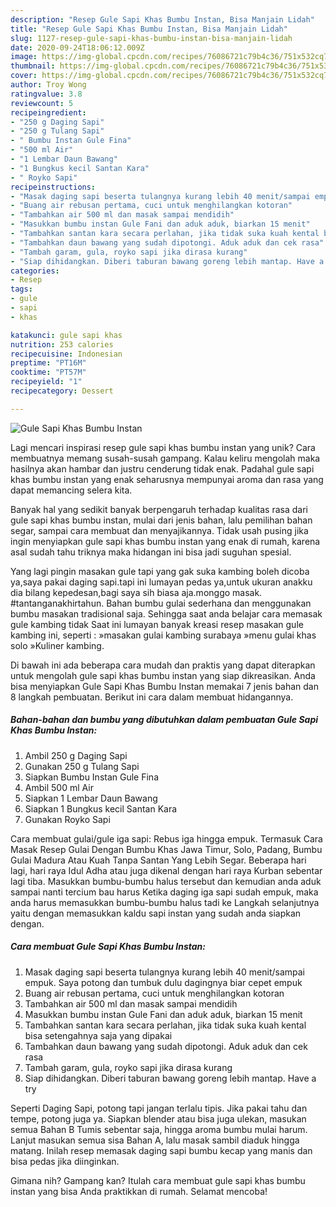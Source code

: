 ```yaml
---
description: "Resep Gule Sapi Khas Bumbu Instan, Bisa Manjain Lidah"
title: "Resep Gule Sapi Khas Bumbu Instan, Bisa Manjain Lidah"
slug: 1127-resep-gule-sapi-khas-bumbu-instan-bisa-manjain-lidah
date: 2020-09-24T18:06:12.009Z
image: https://img-global.cpcdn.com/recipes/76086721c79b4c36/751x532cq70/gule-sapi-khas-bumbu-instan-foto-resep-utama.jpg
thumbnail: https://img-global.cpcdn.com/recipes/76086721c79b4c36/751x532cq70/gule-sapi-khas-bumbu-instan-foto-resep-utama.jpg
cover: https://img-global.cpcdn.com/recipes/76086721c79b4c36/751x532cq70/gule-sapi-khas-bumbu-instan-foto-resep-utama.jpg
author: Troy Wong
ratingvalue: 3.8
reviewcount: 5
recipeingredient:
- "250 g Daging Sapi"
- "250 g Tulang Sapi"
- " Bumbu Instan Gule Fina"
- "500 ml Air"
- "1 Lembar Daun Bawang"
- "1 Bungkus kecil Santan Kara"
- " Royko Sapi"
recipeinstructions:
- "Masak daging sapi beserta tulangnya kurang lebih 40 menit/sampai empuk. Saya potong dan tumbuk dulu dagingnya biar cepet empuk"
- "Buang air rebusan pertama, cuci untuk menghilangkan kotoran"
- "Tambahkan air 500 ml dan masak sampai mendidih"
- "Masukkan bumbu instan Gule Fani dan aduk aduk, biarkan 15 menit"
- "Tambahkan santan kara secara perlahan, jika tidak suka kuah kental bisa setengahnya saja yang dipakai"
- "Tambahkan daun bawang yang sudah dipotongi. Aduk aduk dan cek rasa"
- "Tambah garam, gula, royko sapi jika dirasa kurang"
- "Siap dihidangkan. Diberi taburan bawang goreng lebih mantap. Have a try"
categories:
- Resep
tags:
- gule
- sapi
- khas

katakunci: gule sapi khas 
nutrition: 253 calories
recipecuisine: Indonesian
preptime: "PT16M"
cooktime: "PT57M"
recipeyield: "1"
recipecategory: Dessert

---
```



![Gule Sapi Khas Bumbu Instan](https://img-global.cpcdn.com/recipes/76086721c79b4c36/751x532cq70/gule-sapi-khas-bumbu-instan-foto-resep-utama.jpg)

Lagi mencari inspirasi resep gule sapi khas bumbu instan yang unik? Cara membuatnya memang susah-susah gampang. Kalau keliru mengolah maka hasilnya akan hambar dan justru cenderung tidak enak. Padahal gule sapi khas bumbu instan yang enak seharusnya mempunyai aroma dan rasa yang dapat memancing selera kita.

Banyak hal yang sedikit banyak berpengaruh terhadap kualitas rasa dari gule sapi khas bumbu instan, mulai dari jenis bahan, lalu pemilihan bahan segar, sampai cara membuat dan menyajikannya. Tidak usah pusing jika ingin menyiapkan gule sapi khas bumbu instan yang enak di rumah, karena asal sudah tahu triknya maka hidangan ini bisa jadi suguhan spesial.

Yang lagi pingin masakan gule tapi yang gak suka kambing boleh dicoba ya,saya pakai daging sapi.tapi ini lumayan pedas ya,untuk ukuran anakku dia bilang kepedesan,bagi saya sih biasa aja.monggo masak. #tantanganakhirtahun. Bahan bumbu gulai sederhana dan menggunakan bumbu masakan tradisional saja. Sehingga saat anda belajar cara memasak gule kambing tidak Saat ini lumayan banyak kreasi resep masakan gule kambing ini, seperti : »masakan gulai kambing surabaya »menu gulai khas solo »Kuliner kambing.


Di bawah ini ada beberapa cara mudah dan praktis yang dapat diterapkan untuk mengolah gule sapi khas bumbu instan yang siap dikreasikan. Anda bisa menyiapkan Gule Sapi Khas Bumbu Instan memakai 7 jenis bahan dan 8 langkah pembuatan. Berikut ini cara dalam membuat hidangannya.

<!--inarticleads1-->

##### Bahan-bahan dan bumbu yang dibutuhkan dalam pembuatan Gule Sapi Khas Bumbu Instan:

1. Ambil 250 g Daging Sapi
1. Gunakan 250 g Tulang Sapi
1. Siapkan  Bumbu Instan Gule Fina
1. Ambil 500 ml Air
1. Siapkan 1 Lembar Daun Bawang
1. Siapkan 1 Bungkus kecil Santan Kara
1. Gunakan  Royko Sapi


Cara membuat gulai/gule iga sapi: Rebus iga hingga empuk. Termasuk Cara Masak Resep Gulai Dengan Bumbu Khas Jawa Timur, Solo, Padang, Bumbu Gulai Madura Atau Kuah Tanpa Santan Yang Lebih Segar. Beberapa hari lagi, hari raya Idul Adha atau juga dikenal dengan hari raya Kurban sebentar lagi tiba. Masukkan bumbu-bumbu halus tersebut dan kemudian anda aduk sampai nanti tercium bau harus Ketika daging iga sapi sudah empuk, maka anda harus memasukkan bumbu-bumbu halus tadi ke Langkah selanjutnya yaitu dengan memasukkan kaldu sapi instan yang sudah anda siapkan dengan. 

<!--inarticleads2-->

##### Cara membuat Gule Sapi Khas Bumbu Instan:

1. Masak daging sapi beserta tulangnya kurang lebih 40 menit/sampai empuk. Saya potong dan tumbuk dulu dagingnya biar cepet empuk
1. Buang air rebusan pertama, cuci untuk menghilangkan kotoran
1. Tambahkan air 500 ml dan masak sampai mendidih
1. Masukkan bumbu instan Gule Fani dan aduk aduk, biarkan 15 menit
1. Tambahkan santan kara secara perlahan, jika tidak suka kuah kental bisa setengahnya saja yang dipakai
1. Tambahkan daun bawang yang sudah dipotongi. Aduk aduk dan cek rasa
1. Tambah garam, gula, royko sapi jika dirasa kurang
1. Siap dihidangkan. Diberi taburan bawang goreng lebih mantap. Have a try


Seperti Daging Sapi, potong tapi jangan terlalu tipis. Jika pakai tahu dan tempe, potong juga ya. Siapkan blender atau bisa juga ulekan, masukan semua Bahan B Tumis sebentar saja, hingga aroma bumbu mulai harum. Lanjut masukan semua sisa Bahan A, lalu masak sambil diaduk hingga matang. Inilah resep memasak daging sapi bumbu kecap yang manis dan bisa pedas jika diinginkan. 

Gimana nih? Gampang kan? Itulah cara membuat gule sapi khas bumbu instan yang bisa Anda praktikkan di rumah. Selamat mencoba!
